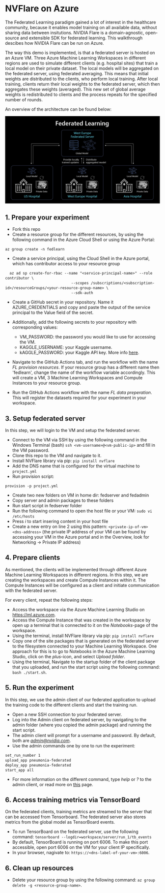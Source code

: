 # NVFlare on Azure

The Federated Learning paradigm gained a lot of interest in the healthcare community, because it enables model training on all available data, without sharing data between insitutions. 
NVIDIA Flare is a domain-agnostic, open-source and extensible SDK for federated learning. This walkthrough descibes how NVIDIA Flare can be run on Azure.

The way this demo is implemented, is that a federated server is hosted on an Azure VM. 
Three Azure Machine Learning Workspaces in different regions are used to simulate different clients (e.g. hospital sites) that train a local model on their private dataset.
The local models will be aggregated on the federated server, using federated averaging. This means that initial weights are distributed to the clients, who perform local training.
After local training, clients return their local weights to the federated server, which then aggregates these weights (averaged). This new set of global average weights is redistributed to clients and the process repeats for the specified number of rounds.

An overview of the architecture can be found below:

![Solution overview!](fedlearn.jpg "Solution overview")

## 1. Prepare your experiment
- Fork this repo
- Create a resource group for the different resources, by using the following command in the Azure Cloud Shell or using the Azure Portal:
```
az group create -n fedlearn
```

- Create a service principal, using the Cloud Shell in the Azure portal, which has contributor access to your resource group

```
  az ad sp create-for-rbac --name "<service-principal-name>" --role contributor \
                              --scopes /subscriptions/<subscription-id>/resourceGroups/<your-resource-group-name> \
                              --sdk-auth
```
- Create a GitHub secret in your repository. Name it AZURE_CREDENTIALS and copy and paste the output of the service principal to the Value field of the secret.
- Additionally, add the following secrets to your repository with corresponding values:
  - VM_PASSWORD: the password you would like to use for accessing the VM.
  - KAGGLE_USERNAME: your Kaggle username.
  - kAGGLE_PASSWORD: your Kaggle API key. More info [here](https://www.kaggle.com/docs/api).
- Navigate to the GitHub Actions tab, and run the workflow with the name *FL provision resources*. If your resource group has a different name then 'fedlearn', change the name of the workflow variable accordingly. This will create a VM, 3 Machine Learning Workspaces and Compute Instances to your resource group.

- Run the GitHub Actions workflow with the name *FL data preperation*. This will register the datasets required for your experiment in your workspace.

## 3. Setup federated server
In this step, we will login to the VM and setup the federated server.

- Connect to the VM via SSH by using the following command in the Windows Terminal (bash) `ssh <vm-username>@<vm-public-ip>` and fill in the VM password.
- Clone this repo to the VM and navigate to it.
- Install NVFlare library via pip: `pip install nvflare`
- Add the DNS name that is configured for the virtual machine to `project.yml`
- Run provision script:
```
provision -p project.yml
```
- Create two new folders on VM in home dir: fedserver and fedadmin
- Copy server and admin packages to these folders
- Run start script in fedserver folder
- Run the following command to open the host file or your VM: `sudo vi /etc/hosts`
- Press *i* to start insering content in your host file
- Create a new entry on line 2 using this pattern: `<private-ip-of-vm> <dns-address>` (the private IP address of your VM can be found by accessing your VM in the Azure portal and in the Overview, look for Networking -> Private IP address)


## 4. Prepare clients
As mentioned, the clients will be implemented through different Azure Machine Learning Workspaces in different regions. In this step, we are creating the workspaces and create Compute Instances within it. 
The Compute Instances will be configured as a client and initiate communication with the federated server.

For every client, repeat the following steps:
- Access the workspace via the Azure Machine Learning Studio on https://ml.azure.com.
- Access the Compute Instance that was created in the workspace by open up a terminal that is connected to it on the *Notebooks*-page of the workspace.
- Using the terminal, install NVFlare library via pip: `pip install nvflare`
- Copy one of the site packages that is generated on the federated server to the filesystem connected to your Machine Learning Workspace. One approach for this is to go to Notebooks in the Azure Machine Learning Studio, click on the *plus*-icon, and select *Upload folder*.
- Using the terminal, Navigate to the startup folder of the client package that you uploaded, and run the start script using the following command: `bash ./start.sh`.

## 5. Run the experiment
In this step, we use the admin client of our federated application to upload the training code to the different clients and start the training run.

- Open a new SSH connection to your federated server.
- Log into the Admin client on federated server, by navigating to the admin folder (where you copied the admin package) and running the start script.
- The admin client will prompt for a username and password. By default, both are *admin@nvidia.com*.
- Use the admin commands one by one to run the experiment:

```
set_run_number 1
upload_app pneumonia-federated
deploy_app pneumonia-federated
start_app all
```
- For more information on the different command, type *help* or *?* to the admin client, or read more on [this](https://nvidia.github.io/NVFlare/user_guide/admin_commands.html) page.

## 6. Access training metrics via TensorBoard
On the federated clients, training metrics are streamed to the server that can be accessed from Tensorboard. The federated server also stores metrics from the global model as TensorBoard events.

- To run TensorBoard on the federated server, use the following command: `tensorboard --logdir=workspace/server/run_1/tb_events`
- By default, TensorBoard is running on port 6006. To make this port accessible, open port 6006 on the VM for your client IP specifically.
- In your browser, nagivate to: `https://<dns-label-of-your-vm>:6006`.

## 6. Clean up resources

- Delete your resource group by using the following command: `az group delete -g <resource-group-name>`.

